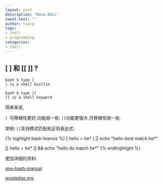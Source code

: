 ```yaml
---
layout: post
description: "None.NULL"
tweet-text: ""
author: taocp
tags:
- shell
- programming
categories:
- shell
---
```


## [ ] 和 [[ ]] ?

```
bash $ type [
[ is a shell builtin

bash $ type [[
[[ is a shell keyword
```

简单来说,

  `[ `可移植性更好,功能弱一些;
  `[[`功能更强大,可移植性弱一些.

举例:
`[[`支持模式匹配和正则表达式:

{% highlight bash linenos %}
[ hello = he* ]   || echo "hello dont match he*"

[[ hello = he* ]] && echo "hello do   match he*"
{% endhighlight %}


更加详细的资料:

[gnu-bash-manual](http://www.gnu.org/software/bash/manual/bashref.html#Conditional-Constructs)

[wooledge.org](http://mywiki.wooledge.org/BashGuide/TestsAndConditionals#Conditional_Blocks_.28if.2C_test_and_.5B.5B.29)
